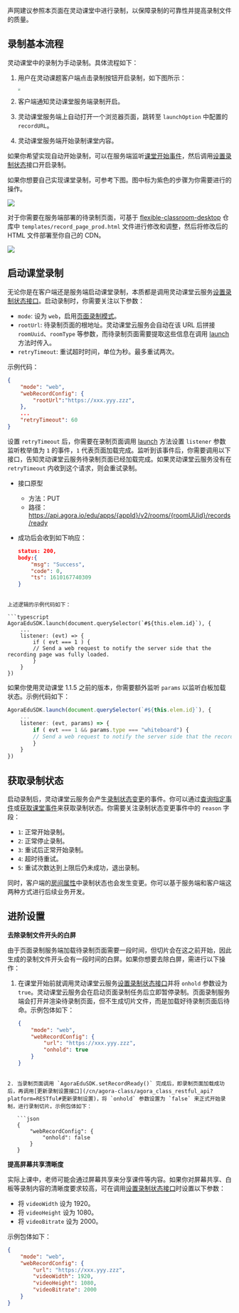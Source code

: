 声网建议参照本页面在灵动课堂中进行录制，以保障录制的可靠性并提高录制文件的质量。

## 录制基本流程

灵动课堂中的录制为手动录制。具体流程如下：

1. 用户在灵动课题客户端点击录制按钮开启录制，如下图所示：

   <img src="https://web-cdn.agora.io/docs-files/1650943121706" style="zoom: 33%;" />

2. 客户端通知灵动课堂服务端录制开启。

3. 灵动课堂服务端上自动打开一个浏览器页面，跳转至 `launchOption` 中配置的 `recordURL`。

4. 灵动课堂服务端开始录制课堂内容。

如果你希望实现自动开始录制，可以在服务端监听[课堂开始事件](/cn/agora-class/agora_class_restful_api?platform=RESTful#获取课堂事件)，然后调用[设置录制状态](/cn/agora-class/agora_class_restful_api?platform=RESTful#设置录制状态)接口开启录制。

如果你想要自己实现课堂录制，可参考下图。图中标为紫色的步骤为你需要进行的操作。

![](https://web-cdn.agora.io/docs-files/1636452568896)

对于你需要在服务端部署的待录制页面，可基于 [flexible-classroom-desktop](https://github.com/AgoraIO-Community/flexible-classroom-desktop) 仓库中 `templates/record_page_prod.html` 文件进行修改和调整，然后将修改后的 HTML 文件部署至你自己的 CDN。

![](https://web-cdn.agora.io/docs-files/1673578454262)

## 启动课堂录制

无论你是在客户端还是服务端启动课堂录制，本质都是调用灵动课堂云服务[设置录制状态接口](/cn/agora-class/agora_class_restful_api?platform=RESTful#设置录制状态)。启动录制时，你需要关注以下参数：

- `mode`: 设为 `web`，启用[页面录制模式](/cn/Agora%20Platform/webpage_recording)。
- `rootUrl`: 待录制页面的根地址。灵动课堂云服务会自动在该 URL 后拼接 `roomUuid`、`roomType` 等参数，而待录制⻚面需要提取这些信息在调用 [launch](/cn/agora-class/agora_class_api_ref_web?platform=Web#launch) 方法时传入。
- `retryTimeout`: 重试超时时间，单位为秒。最多重试两次。

示例代码：

```json
{
    "mode": "web",
    "webRecordConfig": {
        "rootUrl":"https://xxx.yyy.zzz",
    },
    ...
    "retryTimeout": 60
}
```

设置 `retryTimeout` 后，你需要在录制⻚面调用 [launch](/cn/agora-class/agora_class_api_ref_web?platform=Web#launch) 方法设置 `listener` 参数监听枚举值为 `1` 的事件，`1` 代表⻚面加载完成。监听到该事件后，你需要调用以下接口，告知灵动课堂云服务待录制⻚面已经加载完成。如果灵动课堂云服务没有在 `retryTimeout` 内收到这个请求，则会重试录制。

- 接口原型

  - 方法：PUT
  - 路径：https://api.agora.io/edu/apps/{appId}/v2/rooms/{roomUUid}/records/ready

- 成功后会收到如下响应：

  ```json
  status: 200,
  body:{
      "msg": "Success",
      "code": 0,
      "ts": 1610167740309
  }
```

上述逻辑的示例代码如下：

```typescript
AgoraEduSDK.launch(document.querySelector(`#${this.elem.id}`), {
    ...
    listener: (evt) => {
        if ( evt === 1 ) {
        // Send a web request to notify the server side that the recording page was fully loaded.
        }
    }
})
```

如果你使用灵动课堂 1.1.5 之前的版本，你需要额外监听 `params` 以监听白板加载状态。示例代码如下：

```typescript
AgoraEduSDK.launch(document.querySelector(`#${this.elem.id}`), {
    ...
    listener: (evt, params) => {
        if ( evt === 1 && params.type === "whiteboard") {
        // Send a web request to notify the server side that the recording page was fully loaded.
        }
    }
})
```

## 获取录制状态

启动录制后，灵动课堂云服务会产生[录制状态变更](/cn/agora-class/agora_class_restful_api_event?platform=RESTful#录制状态变更)的事件。你可以通过[查询指定事件](/cn/agora-class/agora_class_restful_api?platform=Web#查询指定事件)或[获取课堂事件](/cn/agora-class/agora_class_restful_api?platform=Web#获取课堂事件)来获取录制状态。你需要关注录制状态变更事件中的 `reason` 字段：

- `1`: 正常开始录制。
- `2`: 正常停止录制。
- `3`: 重试后正常开始录制。
- `4`: 超时待重试。
- `5`: 重试次数达到上限后仍未成功，退出录制。

同时，客户端的[房间属性](/cn/agora-class/edu_context_api_ref_web_room?platform=Web#roomproperties)中录制状态也会发生变更。你可以基于服务端和客户端这两种方式进行后续业务开发。

## 进阶设置

**去除录制文件开头的白屏**

由于⻚面录制服务端加载待录制⻚面需要一段时间，但切片会在这之前开始，因此生成的录制文件开头会有一段时间的白屏。如果你想要去除白屏，需进行以下操作：

1. 在课堂开始前就调用灵动课堂云服务[设置录制状态接口](/cn/agora-class/agora_class_restful_api?platform=RESTful#设置录制状态)并将 `onhold` 参数设为 `true`。灵动课堂云服务会在启动页面录制任务后立即暂停录制。⻚面录制服务端会打开并渲染待录制页面，但不生成切片文件，而是加载好待录制⻚面后待命。示例包体如下：

   ```json
   {
       "mode": "web",
       "webRecordConfig": {
           "url": "https://xxx.yyy.zzz",
           "onhold": true
       }
   }
```

2. 当录制页面调用 `AgoraEduSDK.setRecordReady()` 完成后，即录制页面加载成功后，再调用[更新录制设置接口](/cn/agora-class/agora_class_restful_api?platform=RESTful#更新录制设置)，将 `onhold` 参数设置为 `false` 来正式开始录制，进行录制切片。示例包体如下：

   ```json
   {
       "webRecordConfig": {
           "onhold": false
       }
   }
```

**提高屏幕共享清晰度**

实际上课中，老师可能会通过屏幕共享来分享课件等内容。如果你对屏幕共享、白板等录制内容的清晰度要求较高，可在调用[设置录制状态接口](/cn/agora-class/agora_class_restful_api?platform=RESTful#设置录制状态)时设置以下参数：

- 将 `videoWidth` 设为 1920。
- 将 `videoHeight` 设为 1080。
- 将 `videoBitrate` 设为 2000。

示例包体如下：

```json
{
    "mode": "web",
    "webRecordConfig": {
        "url": "https://xxx.yyy.zzz",
        "videoWidth": 1920,
        "videoHeight": 1080,
        "videoBitrate": 2000
    }
}
```
